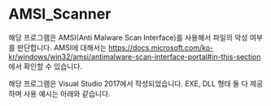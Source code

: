 # AMSI_Scanner

해당 프로그램은 AMSI(Anti Malware Scan Interface)를 사용해서 파일의 악성 여부를 판단합니다.
AMSI에 대해서는 https://docs.microsoft.com/ko-kr/windows/win32/amsi/antimalware-scan-interface-portal#in-this-section 에서 확인할 수 있습니다.

해당 프로그램은 Visual Studio 2017에서 작성되었습니다.
EXE, DLL 형태 둘 다 제공하며 사용 예시는 아래와 같습니다.